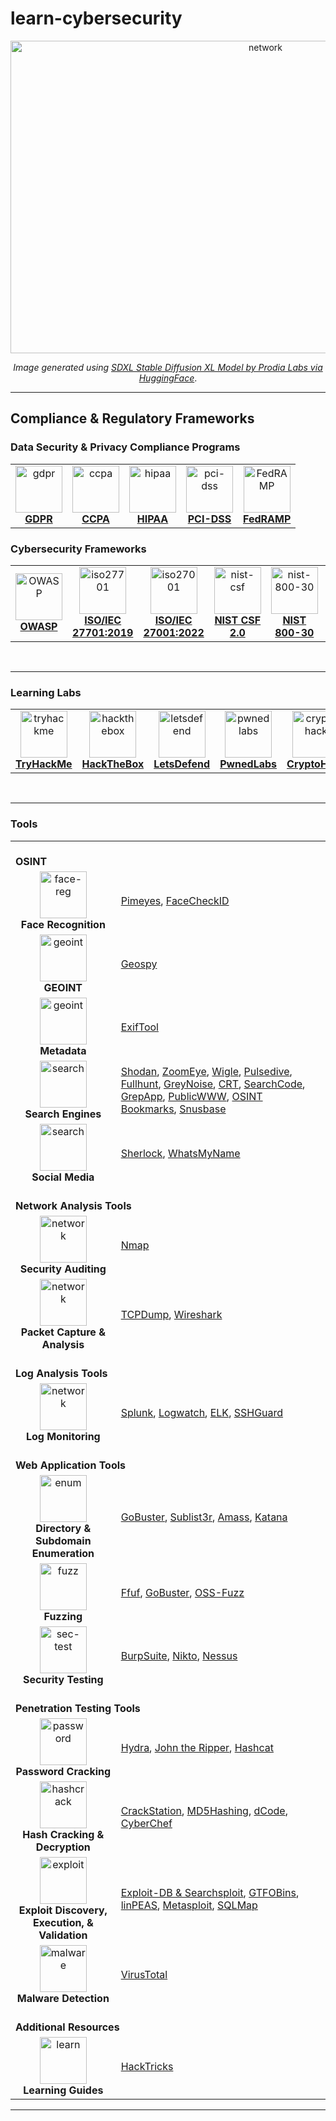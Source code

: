 # learn-cybersecurity

<p align='center'><img src="https://github.com/kariemoorman/cybersecurity-toolkit/blob/main/images/network_capture.png?raw=true" alt="network" style="height:500px; width:800px;"/></p>

<p align='center'><i>Image generated using <a href='https://huggingface.co/spaces/prodia/sdxl-stable-diffusion-xl'>SDXL Stable Diffusion XL Model by Prodia Labs via HuggingFace</a></i>.</p>

---

## Compliance & Regulatory Frameworks 

### Data Security & Privacy Compliance Programs

<table>
<tr>
  <td align='center'><a href='https://github.com/kariemoorman/cybersecurity-toolkit/blob/main/concepts/compliance/readme.md#gdpr'><img src="https://bookcreator.com/wp-content/uploads/2018/04/GDPR-badge.png" alt='gdpr' width="75px;" height="75px; style="max-width:100%"><br><b>GDPR</b></a></td>
  <td align='center'><a href='https://github.com/kariemoorman/cybersecurity-toolkit/blob/main/concepts/compliance/readme.md#ccpa'><img src='https://control.verygoodsecurity.com/dist/assets/img/solutions/ccpa-logo.png' alt='ccpa' width="75px;" height="75px; style="max-width:100%"><br><b>CCPA</b></a></td>
  <td align='center'><a href='https://github.com/kariemoorman/cybersecurity-toolkit/blob/main/concepts/compliance/readme.md#hipaa'><img src='https://blxtraining.com/wp-content/uploads/HIPAA.png' alt='hipaa' width="75px;" height="75px; style="max-width:100%"><br><b>HIPAA</b></a></td>
  <td align='center'><a href='https://github.com/kariemoorman/cybersecurity-toolkit/blob/main/concepts/compliance/readme.md#pci-dss'><img src='https://hrma-llc.com/company-blog/wp-content/uploads/2019/01/PCI-DSS-1-1024x692.png' alt='pci-dss' width="75px;" height="75px; style="max-width:100%"><br><b>PCI-DSS</b></a></td>
  <td align='center'><a href='https://www.fedramp.gov/'><img src='https://clipground.com/images/fedramp-logo-3.png' alt='FedRAMP' height="75px;" style="max-width:100%"><br><b>FedRAMP</b></a></td>
</tr>
</table>

### Cybersecurity Frameworks

<table>
<tr>
  <td align='center'><a href='https://owasp.org/API-Security/editions/2023/en/0x03-introduction/'><img src='https://cydrill.com/wp-content/uploads/owasp_logo_flat2_icon.png' alt='OWASP' width="75px;" height="75px;" style="max-width:100%"><br><b>OWASP</b></a></td>
<td align='center'><a href='https://cdn.standards.iteh.ai/samples/71670/8a8bcac5d3614f63bf02ab5d6cc0c07c/ISO-IEC-27701-2019.pdf'><img src='https://asrconsultoria.com.br/wp-content/uploads/2020/04/logo-ISO-27701.png' alt='iso27701' height="75px;" style="max-width:100%"><br><b>ISO/IEC
27701:2019</b></a></td>
  <td align='center'><a href='https://www.iso.org/obp/ui/en/#iso:std:iso-iec:27001:ed-3:v1:amd:1:v1:en'><img src='https://www.keppeldatacentres.com/file/sustainability/our-green-missions/certifications-and-awards/icons/iso-27001.png' alt='iso27001' width="75px;" height="75px; style="max-width:100%"><br><b>ISO/IEC 27001:2022</b></a></td>
  <td align='center'><a href='https://nvlpubs.nist.gov/nistpubs/CSWP/NIST.CSWP.29.pdf'><img src='https://hyperproof.io/wp-content/uploads/2023/06/framework-informational-page_hero-badges-nist-csf.png' alt='nist-csf' width="75px;" height="75px;" style="max-width:100%"><br><b>NIST CSF 2.0</b></a></td>
  <td align='center'><a href='https://nvlpubs.nist.gov/nistpubs/Legacy/SP/nistspecialpublication800-30r1.pdf'><img src='https://csrc.nist.gov/CSRC/media/Projects/risk-management/images-media/RMF%20Logos/PNG%20Format/NIST%20RMF%20Graphc-Implement%20Step.png' alt='nist-800-30' width="75px;" height="75px;" style="max-width:100%"><br><b>NIST 800-30</b></a></td>
  <td align='center'><a href='https://csrc.nist.gov/pubs/fips/140-3/final'><img src='https://www.onwardsecurity.com/upload/news_lab_security_b/ALL_news_lab_security_22H17_PbE3g8RVvF.png' alt='fips' width='120px;' height="75px;" style="max-width:100%"><br><b>FIPS 140-3</b></a></td>
</tr>
</table>

<br>

---

### Learning Labs

<table>
<tr>
  <td align='center'><a href='https://tryhackme.com'><img src='https://assets.tryhackme.com/img/favicon.png' alt='tryhackme' width="75px;" height="75px;" style="max-width:100%"><br><b>TryHackMe</b></a></td>
  <td align='center'><a href='https://www.hackthebox.com/'><img src='https://static-00.iconduck.com/assets.00/hack-the-box-icon-2048x2048-vce7bnzq.png' alt='hackthebox' width="75px;" height="75px;" style="max-width:100%"><br><b>HackTheBox</b></a></td>
  <td align='center'><a href='https://letsdefend.io/'><img src='https://app-ld-img.s3.amazonaws.com/static/letsdefend-logo.png' alt='letsdefend' width="75px;" height="75px;" style="max-width:100%"><br><b>LetsDefend</b></a></td>
  <td align='center'><a href='https://pwnedlabs.io/'><img src='https://media.licdn.com/dms/image/D4D0BAQGyV54pXIwndg/company-logo_200_200/0/1688997422011?e=2147483647&v=beta&t=GV1lgZcCLhyGligX9RkrwzjEQD-nZouBq6jJZSFA0ps' alt='pwnedlabs' width="75px;" height="75px;" style="max-width:100%"><br><b>PwnedLabs</b></a></td>
  <td align='center'><a href='https://cryptohack.org/'><img src='https://external-content.duckduckgo.com/iu/?u=https%3A%2F%2Fi.pinimg.com%2Foriginals%2Ffc%2Faa%2F7a%2Ffcaa7a26ad2947a229cd713fbbc727aa.png&f=1&nofb=1&ipt=fe7a720dfd49a7d842586d7fd6fb8fc428cac45d2d5d3e7557b86dc9d6bd143c&ipo=images' alt='cryptohack' width="75px;" height="75px;" style="max-width:100%"><br><b>CryptoHack</b></a></td>
</tr>
</table>

<br>

---

### Tools 

<table>
  <tr>
    <td colspan="2"><br><b>OSINT</b><br></td>
  </tr>
  <tr>
    <td align='center'><img src='https://cdn-icons-png.flaticon.com/512/1461/1461141.png' alt='face-reg' style="max-width:100%;" height='75px;'><br><b>Face Recognition</b></td>
    <td><a href='https://pimeyes.com/en'>Pimeyes</a>, <a href='https://facecheck.id/'>FaceCheckID</a> </td>
  </tr>
  <tr>
    <td align='center'><img src='https://cdn-icons-png.flaticon.com/512/3301/3301599.png' alt='geoint' style="max-width:100%;" height='75px;'><br><b>GEOINT</b></td>
    <td><a href='https://geospy.web.app/'>Geospy</a></td>
  </tr>
  <tr>
    <td align='center'><img src='https://cdn4.iconfinder.com/data/icons/big-data-astute-vol-2/512/Metadata-512.png' alt='geoint' style="max-width:100%;" height='75px;'><br><b>Metadata</b></td>
    <td><a href='https://exiftool.org/'>ExifTool</a></td>
  </tr>
  <tr>
    <td align='center'><img src='https://cdn-icons-png.flaticon.com/512/8552/8552520.png' alt='search' style="max-width:100%;" height='75px;'><br><b>Search Engines</b></td>
    <td><a href='https://www.shodan.io'>Shodan</a>, <a href='https://www.zoomeye.org/'>ZoomEye</a>, <a href='https://wigle.net/'>Wigle</a>, <a href='https://pulsedive.com'>Pulsedive</a>, <a href='https://fullhunt.io/'>Fullhunt</a>, <a href='https://viz.greynoise.io/'>GreyNoise</a>, <a href='https://crt.sh'>CRT</a>, <a href='https://searchcode.com/'>SearchCode</a>, <a href='https://grep.app'>GrepApp</a>, <a href='https://publicwww.com/'>PublicWWW</a>, <a href='https://github.com/Soulsender/hacking-osint-bookmarks/tree/main'>OSINT Bookmarks</a>, <a href='https://snusbase.com/'>Snusbase</a></td>
  </tr>
  <tr>
    <td align='center'><img src='https://pluspng.com/img-png/social-media-png-download-social-media-png-images-transparent-gallery-advertisement-3000.png' alt='search' style="max-width:100%;" height='75px;'><br><b>Social Media</b></td>
    <td><a href='https://github.com/sherlock-project/sherlock#installation'>Sherlock</a>, <a href='https://whatsmyname.app/'>WhatsMyName</a></td>
  </tr>
  <tr>
    <td colspan="2"><br><b>Network Analysis Tools</b><br></td>
  </tr>
  <tr>
    <td align='center'><img src='https://cdn1.iconfinder.com/data/icons/big-data-color-line/64/computer_network-512.png' alt='network' style="max-width:100%;" height='75px;'><br><b>Security Auditing</b></td>
    <td><a href='https://github.com/kariemoorman/cybersecurity-toolkit/blob/main/tools/nmap.md'>Nmap</a></td>
  </tr>
  <tr>
    <td align='center'><img src='https://hurbad.com/wp-content/uploads/2021/12/Cisco-Packet-Tracer.png' alt='network' style="max-width:100%;" height='75px;'><br><b>Packet Capture & Analysis</b></td>
    <td><a href='https://github.com/kariemoorman/cybersecurity-toolkit/blob/main/tools/tcpdump.md'>TCPDump</a>, <a href='https://github.com/kariemoorman/cybersecurity-toolkit/blob/main/tools/wireshark.md'>Wireshark</a></td>
  </tr>
    <tr>
    <td colspan="2"><br><b>Log Analysis Tools</b><br></td>
  </tr>
    <tr>
    <td align='center'><img src='https://cdn3.iconfinder.com/data/icons/digital-and-internet-marketing-3-3/130/138-1024.png' alt='network' style="max-width:100%;" height='75px;'><br><b>Log Monitoring</b></td>
    <td><a href='https://www.splunk.com/'>Splunk</a>, <a href='https://www.digitalocean.com/community/tutorials/how-to-install-and-use-logwatch-log-analyzer-and-reporter-on-a-vps'>Logwatch</a>, <a href='https://www.elastic.co/elastic-stack/'>ELK</a>, <a href='https://www.sshguard.net/'>SSHGuard</a></td>
  </tr>
  <tr>
    <td colspan="2"><br><b>Web Application Tools</b><br></td>
  </tr>
  <tr>
    <td align='center'><img src='https://m2host.com/img/features-img/iconhome.png' alt='enum' style="max-width:100%;" height='75px;'><br><b>Directory & Subdomain Enumeration</b></td>
    <td><a href='https://github.com/kariemoorman/cybersecurity-toolkit/blob/main/tools/gobuster.md'>GoBuster</a>, <a href='https://github.com/aboul3la/Sublist3r'>Sublist3r</a>, <a href='https://github.com/owasp-amass/amass'>Amass</a>, <a href='https://github.com/projectdiscovery/katana'>Katana</a></td>
  </tr>
  <tr>
    <td align='center'><img src='https://cdn-icons-png.flaticon.com/512/4091/4091048.png' alt='fuzz' style="max-width:100%;" height='75px;'><br><b>Fuzzing</b></td>
    <td><a href='https://github.com/ffuf/ffuf'>Ffuf</a>, <a href='https://github.com/kariemoorman/cybersecurity-toolkit/blob/main/tools/gobuster.md'>GoBuster</a>, <a href='https://google.github.io/oss-fuzz/'>OSS-Fuzz</a></td>
  </tr>
  <tr>
    <td align='center'><img src='https://www.devstringx.com/wp-content/uploads/2018/05/Security-Testing.png' alt='sec-test' style="max-width:100%;" height='75px;'><br><b>Security Testing</b></td>
    <td><a href='https://portswigger.net/'>BurpSuite</a>, <a href='https://www.mankier.com/1/nikto'>Nikto</a>, <a href='https://www.tenable.com/products/nessus'>Nessus</a></td>
  </tr>
  <tr>
    <td colspan="2"><br><b>Penetration Testing Tools</b><br></td>
  </tr>
  <tr>
    <td align='center'><img src='https://cdn-icons-png.flaticon.com/512/5321/5321806.png' alt='password' style="max-width:100%;" height='75px;'><br><b>Password Cracking</b></td>
    <td><a href='https://github.com/kariemoorman/cybersecurity-toolkit/blob/main/tools/password_cracking.md#hydra'>Hydra</a>, <a href='https://github.com/kariemoorman/cybersecurity-toolkit/blob/main/tools/password_cracking.md#john-the-ripper'>John the Ripper</a>, <a href='https://github.com/kariemoorman/cybersecurity-toolkit/blob/main/tools/password_cracking.md#hashcat'>Hashcat</a></td>
  </tr>
  <tr>
    <td align='center'><img src='https://cdn.iconscout.com/icon/premium/png-256-thumb/cryptographic-hash-2-810993.png' alt='hashcrack' style="max-width:100%;" height='75px;'><br><b>Hash Cracking & Decryption</b></td>
    <td><a href='https://crackstation.net/'>CrackStation</a>, <a href='https://md5hashing.net/'>MD5Hashing</a>, <a href='https://www.dcode.fr/'>dCode</a>, <a href='https://gchq.github.io/CyberChef/'>CyberChef</a></td>
  </tr>
  <tr>
    <td align='center'><img src='https://cdn-icons-png.flaticon.com/512/10961/10961343.png' alt='exploit' style="max-width:100%;" height='75px;'><br><b>Exploit Discovery, Execution, & Validation</b></td>
    <td><a href='https://www.exploit-db.com/'>Exploit-DB & Searchsploit</a>, <a href='https://gtfobins.github.io/'>GTFOBins</a>, <a href='https://github.com/carlospolop/PEASS-ng/tree/master/linPEAS'>linPEAS</a>, <a href='https://www.metasploit.com/'>Metasploit</a>, <a href='https://sqlmap.org/'>SQLMap</a></td>
  </tr>
  <tr>
    <td align='center'><img src='https://static.vecteezy.com/system/resources/previews/010/161/598/original/malware-detected-3d-illustration-png.png' alt='malware' style="max-width:100%;" height='75px;'><br><b>Malware Detection</b></td>
    <td><a href='https://www.virustotal.com'>VirusTotal</a></td>
  </tr>
  <tr>
    <td colspan="2"><br><b>Additional Resources</b><br></td>
  </tr>
  <tr>
    <td align='center'><img src='https://icon-library.com/images/learning-icon-png/learning-icon-png-18.jpg' alt='learn' style="max-width:100%;" height='75px;'><br><b>Learning Guides</b></td>
    <td><a href='https://book.hacktricks.xyz/'>HackTricks</a></td>
  </tr>
</table>






---
